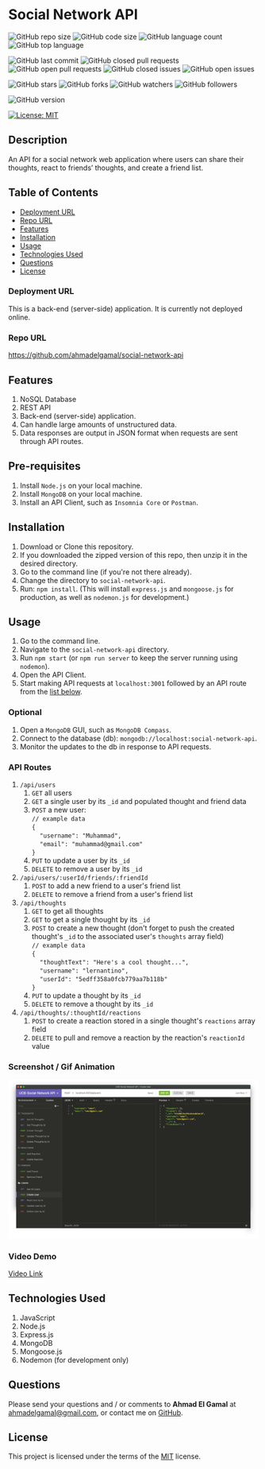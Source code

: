 # Social Network API

![GitHub repo size](https://img.shields.io/github/repo-size/ahmadelgamal/social-network-api?style=plastic)
![GitHub code size](https://img.shields.io/github/languages/code-size/ahmadelgamal/social-network-api?style=plastic)
![GitHub language count](https://img.shields.io/github/languages/count/ahmadelgamal/social-network-api?style=plastic)
![GitHub top language](https://img.shields.io/github/languages/top/ahmadelgamal/social-network-api?style=plastic)

![GitHub last commit](https://img.shields.io/github/last-commit/ahmadelgamal/social-network-api?style=plastic)
![GitHub closed pull requests](https://img.shields.io/github/issues-pr-closed-raw/ahmadelgamal/social-network-api?color=green&style=plastic)
![GitHub open pull requests](https://img.shields.io/github/issues-pr-raw/ahmadelgamal/social-network-api?color=red&style=plastic)
![GitHub closed issues](https://img.shields.io/github/issues-closed-raw/ahmadelgamal/social-network-api?color=green&style=plastic)
![GitHub open issues](https://img.shields.io/github/issues-raw/ahmadelgamal/social-network-api?color=red&style=plastic)

![GitHub stars](https://img.shields.io/github/stars/ahmadelgamal/social-network-api?style=social)
![GitHub forks](https://img.shields.io/github/forks/ahmadelgamal/social-network-api?style=social)
![GitHub watchers](https://img.shields.io/github/watchers/ahmadelgamal/social-network-api?style=social)
![GitHub followers](https://img.shields.io/github/followers/ahmadelgamal?style=social)

![GitHub version](https://img.shields.io/github/package-json/v/ahmadelgamal/social-network-api?color=red&style=plastic)

[![License: MIT](https://img.shields.io/badge/License-MIT-yellow.svg)](https://opensource.org/licenses/MIT)

## Description

An API for a social network web application where users can share their thoughts, react to friends’ thoughts, and create a friend list.

## Table of Contents

- [Deployment URL](#Deployment-URL)
- [Repo URL](#Repo-URL)
- [Features](#Features)
- [Installation](#Installation)
- [Usage](#Usage)
- [Technologies Used](#Technologies-Used)
- [Questions](#Questions)
- [License](#License)

### Deployment URL

This is a back-end (server-side) application. It is currently not deployed online.

### Repo URL

https://github.com/ahmadelgamal/social-network-api

## Features

1. NoSQL Database
1. REST API
1. Back-end (server-side) application.
1. Can handle large amounts of unstructured data.
1. Data responses are output in JSON format when requests are sent through API routes.

## Pre-requisites
1. Install `Node.js` on your local machine.
1. Install `MongoDB` on your local machine.
1. Install an API Client, such as `Insomnia Core` or `Postman`.

## Installation

1. Download or Clone this repository.
1. If you downloaded the zipped version of this repo, then unzip it in the desired directory.
1. Go to the command line (if you're not there already).
1. Change the directory to `social-network-api`.
1. Run: `npm install`. (This will install `express.js` and `mongoose.js` for production, as well as `nodemon.js` for development.)

## Usage

1. Go to the command line.
1. Navigate to the `social-network-api` directory.
1. Run `npm start` (or `npm run server` to keep the server running using `nodemon`).
1. Open the API Client.
1. Start making API requests at `localhost:3001` followed by an API route from the [list below](#API-Routes).

### Optional

1. Open a `MongoDB` GUI, such as `MongoDB Compass`.
1. Connect to the database (db): `mongodb://localhost:social-network-api`.
1. Monitor the updates to the db in response to API requests.

### API Routes

1. `/api/users`
   1. `GET` all users
   1. `GET` a single user by its `_id` and populated thought and friend data
   1. `POST` a new user:<br />
      `// example data`<br />
      `{`<br />
      &nbsp;&nbsp;&nbsp;&nbsp;`"username": "Muhammad",`<br />
      &nbsp;&nbsp;&nbsp;&nbsp;`"email": "muhammad@gmail.com"`<br />
      `}`
   1. `PUT` to update a user by its `_id`
   1. `DELETE` to remove a user by its `_id`
1. `/api/users/:userId/friends/:friendId`
   1. `POST` to add a new friend to a user's friend list
   1. `DELETE` to remove a friend from a user's friend list
1. `/api/thoughts`
   1. `GET` to get all thoughts
   1. `GET` to get a single thought by its `_id`
   1. `POST` to create a new thought (don't forget to push the created thought's `_id` to the associated user's `thoughts` array field)<br />
      `// example data`<br />
      `{`<br />
      &nbsp;&nbsp;&nbsp;&nbsp;`"thoughtText": "Here's a cool thought...",`<br />
      &nbsp;&nbsp;&nbsp;&nbsp;`"username": "lernantino",`<br />
      &nbsp;&nbsp;&nbsp;&nbsp;`"userId": "5edff358a0fcb779aa7b118b"`<br />
      `}`
   1. `PUT` to update a thought by its `_id`
   1. `DELETE` to remove a thought by its `_id`
1. `/api/thoughts/:thoughtId/reactions`
   1. `POST` to create a reaction stored in a single thought's `reactions` array field
   1. `DELETE` to pull and remove a reaction by the reaction's `reactionId` value

### Screenshot / Gif Animation

![Screenshot / Gif Animation](./assets/screenshot.gif)

### Video Demo

[Video Link](https://youtu.be/JTojEdu9OPU)

## Technologies Used

1. JavaScript
1. Node.js
1. Express.js
1. MongoDB
1. Mongoose.js
1. Nodemon (for development only)

## Questions

Please send your questions and / or comments to **Ahmad El Gamal** at ahmadelgamal@gmail.com, or contact me on [GitHub](https://github.com/ahmadelgamal).

## License

This project is licensed under the terms of the [MIT](https://opensource.org/licenses/MIT) license.
